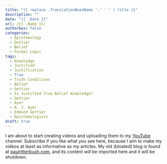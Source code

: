 ```yaml
---
title: "{{ replace .TranslationBaseName '-' ' ' | title }}"
description: ""
date: "{{ .Date }}"
url: /{{ .Name }}/
authorbox: false
categories:
  - Epistemology
  - Gettier
  - Belief
  - Formal Logic
tags:
  - Knowledge
  - Justified
  - Justification
  - True
  - Truth Conditions
  - Belief
  - Gettier
  - Is Justified True Belief Knowledge?
  - Gettier
  - Ayer
  - A. J. Ayer
  - Edmund Gettier
  - Epistemologists
draft: true
---
```

<!--more-->

I am about to start creating videos and uploading them to my [YouTube][1] channel. Subscribe if you like what you see here, because I aim to make my videos at least as informative as my articles. My old (bloated) blog is found at [paulritterbush.com][2], and its content will be imported here and it will be shutdown.

 [1]: https://www.youtube.com/channel/UCl9FrL6xwVmFC8Dgd4RCxjg "Youtube"
 [2]: https://www.paulritterbush.com/ "Old Site"
 [3]: https://twitch.tv "Twitch"
 [4]: https://www.discord.com "Discord"
